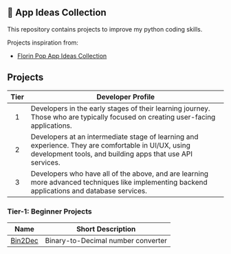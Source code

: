 ## :ledger: App Ideas Collection

This repository contains projects to improve my python coding skills.

Projects inspiration from:
- [Florin Pop App Ideas Collection](https://github.com/florinpop17/app-ideas)

## Projects

| Tier | Developer Profile                                                                                                                                                |
| :--: | ---------------------------------------------------------------------------------------------------------------------------------------------------------------- |
|  1   | Developers in the early stages of their learning journey. Those who are typically focused on creating user-facing applications.                                  |
|  2   | Developers at an intermediate stage of learning and experience. They are comfortable in UI/UX, using development tools, and building apps that use API services. |
|  3   | Developers who have all of the above, and are learning more advanced techniques like implementing backend applications and database services.                    |

### Tier-1: Beginner Projects

| Name                                                                              | Short Description                                          |
| --------------------------------------------------------------------------------- | ---------------------------------------------------------- |
| [Bin2Dec](./projects/001_bin2dec/README.md)                                   | Binary-to-Decimal number converter                         |
